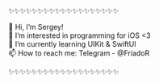 ✨✨✨✨✨✨✨✨✨✨✨✨✨✨✨✨✨✨✨

👋 Hi, I’m Sergey!       
👀 I’m interested in programming for iOS <3            
🌱 I’m currently learning UIKit & SwiftUI            
📫 How to reach me: Telegram - @FriadoR                   

✨✨✨✨✨✨✨✨✨✨✨✨✨✨✨✨✨✨✨

